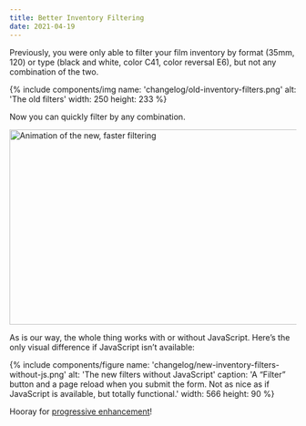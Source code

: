 ```yaml
---
title: Better Inventory Filtering
date: 2021-04-19
---
```


Previously, you were only able to filter your film inventory by format (35mm, 120) or type (black and white, color C41, color reversal E6), but not any combination of the two.

{% include components/img
    name: 'changelog/old-inventory-filters.png'
    alt: 'The old filters'
    width: 250
    height: 233
%}

Now you can quickly filter by any combination.

<img alt="Animation of the new, faster filtering" src="/img/changelog/new-inventory-filters.gif" width="979" height="343" />

As is our way, the whole thing works with or without JavaScript. Here’s the only visual difference if JavaScript isn’t available:

{% include components/figure
    name: 'changelog/new-inventory-filters-without-js.png'
    alt: 'The new filters without JavaScript'
    caption: 'A “Filter” button and a page reload when you submit the form. Not as nice as if JavaScript is available, but totally&nbsp;functional.'
    width: 566 height: 90
%}

Hooray for [progressive enhancement](https://en.wikipedia.org/wiki/Progressive_enhancement)!
